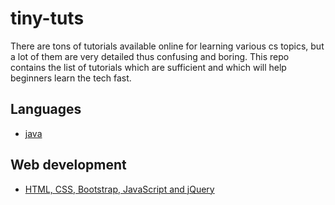 # tiny-tuts

There are tons of tutorials available online for learning various cs topics, but a lot of them are very detailed thus confusing and boring. This repo contains the list of tutorials which are sufficient and which will help beginners learn the tech fast.

## Languages
* [java](http://www.cse.iitd.ac.in/~bagchi/courses/supplements/JavaLabModule2018.pdf)

## Web development
* [HTML, CSS, Bootstrap, JavaScript and jQuery](https://buildmedia.readthedocs.org/media/pdf/htmlguide/latest/htmlguide.pdf)


